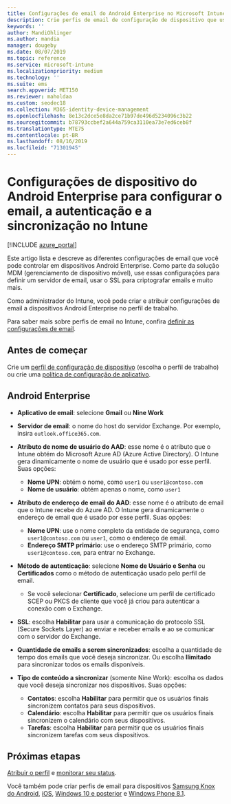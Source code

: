 ```yaml
---
title: Configurações de email do Android Enterprise no Microsoft Intune – Azure | Microsoft Docs
description: Crie perfis de email de configuração de dispositivo que use servidores Exchange e recupere atributos do Azure Active Directory. Habilite o SSL ou SMIME, autentique usuários com certificados ou nome de usuário/senha e sincronize emails e agendas nos dispositivos de perfil de trabalho do Android usando o Microsoft Intune.
keywords: ''
author: MandiOhlinger
ms.author: mandia
manager: dougeby
ms.date: 08/07/2019
ms.topic: reference
ms.service: microsoft-intune
ms.localizationpriority: medium
ms.technology: ''
ms.suite: ems
search.appverid: MET150
ms.reviewer: maholdaa
ms.custom: seodec18
ms.collection: M365-identity-device-management
ms.openlocfilehash: 8e13c2dce5e8da2ce71b97de496d5234096c3b22
ms.sourcegitcommit: b78793ccbef2a644a759ca3110ea73e7ed6ceb8f
ms.translationtype: MTE75
ms.contentlocale: pt-BR
ms.lasthandoff: 08/16/2019
ms.locfileid: "71301945"
---
```

# <a name="android-enterprise-device-settings-to-configure-email-authentication-and-synchronization-in-intune"></a>Configurações de dispositivo do Android Enterprise para configurar o email, a autenticação e a sincronização no Intune

[!INCLUDE [azure_portal](./includes/azure_portal.md)]

Este artigo lista e descreve as diferentes configurações de email que você pode controlar em dispositivos Android Enterprise. Como parte da solução MDM (gerenciamento de dispositivo móvel), use essas configurações para definir um servidor de email, usar o SSL para criptografar emails e muito mais.

Como administrador do Intune, você pode criar e atribuir configurações de email a dispositivos Android Enterprise no perfil de trabalho.

Para saber mais sobre perfis de email no Intune, confira [definir as configurações de email](email-settings-configure.md).

## <a name="before-you-begin"></a>Antes de começar

Crie um [perfil de configuração de dispositivo](email-settings-configure.md#create-a-device-profile) (escolha o perfil de trabalho) ou crie uma [política de configuração de aplicativo](app-configuration-policies-use-android.md).

## <a name="android-enterprise"></a>Android Enterprise

- **Aplicativo de email**: selecione **Gmail** ou **Nine Work**
- **Servidor de email**: o nome do host do servidor Exchange. Por exemplo, insira `outlook.office365.com`.
- **Atributo de nome de usuário do AAD**: esse nome é o atributo que o Intune obtém do Microsoft Azure AD (Azure Active Directory). O Intune gera dinamicamente o nome de usuário que é usado por esse perfil. Suas opções:

  - **Nome UPN**: obtém o nome, como `user1` ou `user1@contoso.com`
  - **Nome de usuário**: obtém apenas o nome, como `user1`

- **Atributo de endereço de email do AAD**: esse nome é o atributo de email que o Intune recebe do Azure AD. O Intune gera dinamicamente o endereço de email que é usado por esse perfil. Suas opções:
  - **Nome UPN**: use o nome completo da entidade de segurança, como `user1@contoso.com` ou `user1`, como o endereço de email.
  - **Endereço SMTP primário**: use o endereço SMTP primário, como `user1@contoso.com`, para entrar no Exchange.

- **Método de autenticação**: selecione **Nome de Usuário e Senha** ou **Certificados** como o método de autenticação usado pelo perfil de email.
  - Se você selecionar **Certificado**, selecione um perfil de certificado SCEP ou PKCS de cliente que você já criou para autenticar a conexão com o Exchange.
- **SSL**: escolha **Habilitar** para usar a comunicação do protocolo SSL (Secure Sockets Layer) ao enviar e receber emails e ao se comunicar com o servidor do Exchange.
- **Quantidade de emails a serem sincronizados**: escolha a quantidade de tempo dos emails que você deseja sincronizar. Ou escolha **Ilimitado** para sincronizar todos os emails disponíveis.
- **Tipo de conteúdo a sincronizar** (somente Nine Work): escolha os dados que você deseja sincronizar nos dispositivos. Suas opções:
  - **Contatos**: escolha **Habilitar** para permitir que os usuários finais sincronizem contatos para seus dispositivos.
  - **Calendário**: escolha **Habilitar** para permitir que os usuários finais sincronizem o calendário com seus dispositivos.
  - **Tarefas**: escolha **Habilitar** para permitir que os usuários finais sincronizem tarefas com seus dispositivos.

## <a name="next-steps"></a>Próximas etapas

[Atribuir o perfil](device-profile-assign.md) e [monitorar seu status](device-profile-monitor.md).

Você também pode criar perfis de email para dispositivos [Samsung Knox do Android](email-settings-android.md), [iOS](email-settings-ios.md), [Windows 10 e posterior](email-settings-windows-10.md) e [Windows Phone 8.1](email-settings-windows-phone-8-1.md).
